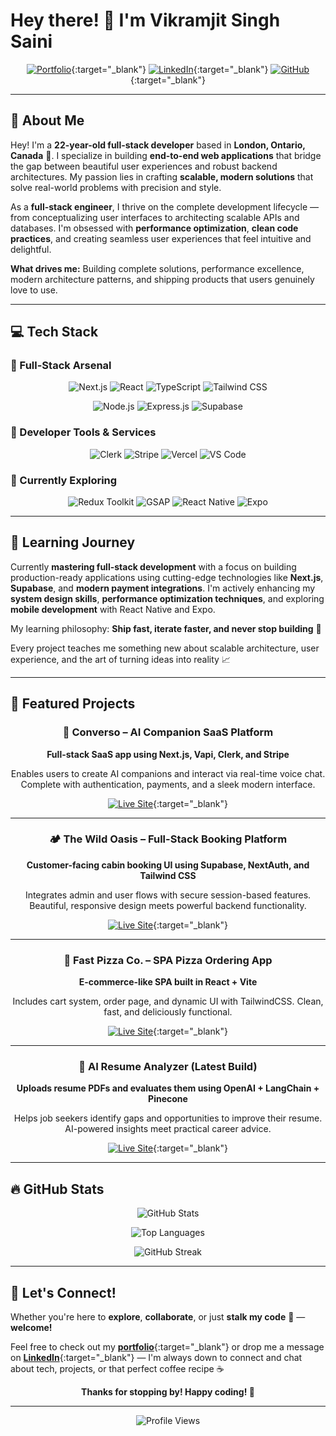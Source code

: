 # Hey there! 👋 I'm Vikramjit Singh Saini

<div align="center">
  
  [![Portfolio](https://img.shields.io/badge/Portfolio-vikramjit.dev-4285F4?style=for-the-badge&logo=google-chrome&logoColor=white)](https://vikramjit.dev/){:target="_blank"}
  [![LinkedIn](https://img.shields.io/badge/LinkedIn-vikramjit--saini-0077B5?style=for-the-badge&logo=linkedin&logoColor=white)](https://www.linkedin.com/in/vikramjit-saini/){:target="_blank"}
  [![GitHub](https://img.shields.io/badge/GitHub-vikram--codes-181717?style=for-the-badge&logo=github&logoColor=white)](https://github.com/vikram-codes){:target="_blank"}
  
</div>

---

## 👤 About Me

Hey! I'm a **22-year-old full-stack developer** based in **London, Ontario, Canada** 🍁. I specialize in building **end-to-end web applications** that bridge the gap between beautiful user experiences and robust backend architectures. My passion lies in crafting **scalable, modern solutions** that solve real-world problems with precision and style.

As a **full-stack engineer**, I thrive on the complete development lifecycle — from conceptualizing user interfaces to architecting scalable APIs and databases. I'm obsessed with **performance optimization**, **clean code practices**, and creating seamless user experiences that feel intuitive and delightful.

**What drives me:** Building complete solutions, performance excellence, modern architecture patterns, and shipping products that users genuinely love to use.

---

## 💻 Tech Stack

### 🚀 Full-Stack Arsenal

<div align="center">

![Next.js](https://img.shields.io/badge/Next.js-000000?style=for-the-badge&logo=next.js&logoColor=white)
![React](https://img.shields.io/badge/React-61DAFB?style=for-the-badge&logo=react&logoColor=black)
![TypeScript](https://img.shields.io/badge/TypeScript-3178C6?style=for-the-badge&logo=typescript&logoColor=white)
![Tailwind CSS](https://img.shields.io/badge/Tailwind_CSS-06B6D4?style=for-the-badge&logo=tailwind-css&logoColor=white)

![Node.js](https://img.shields.io/badge/Node.js-339933?style=for-the-badge&logo=node.js&logoColor=white)
![Express.js](https://img.shields.io/badge/Express.js-000000?style=for-the-badge&logo=express&logoColor=white)
![Supabase](https://img.shields.io/badge/Supabase-3ECF8E?style=for-the-badge&logo=supabase&logoColor=white)

</div>

### 🔧 Developer Tools & Services

<div align="center">

![Clerk](https://img.shields.io/badge/Clerk-6C47FF?style=for-the-badge&logo=clerk&logoColor=white)
![Stripe](https://img.shields.io/badge/Stripe-008CDD?style=for-the-badge&logo=stripe&logoColor=white)
![Vercel](https://img.shields.io/badge/Vercel-000000?style=for-the-badge&logo=vercel&logoColor=white)
![VS Code](https://img.shields.io/badge/VS_Code-007ACC?style=for-the-badge&logo=visual-studio-code&logoColor=white)

</div>

### 🌱 Currently Exploring

<div align="center">

![Redux Toolkit](https://img.shields.io/badge/Redux_Toolkit-764ABC?style=for-the-badge&logo=redux&logoColor=white)
![GSAP](https://img.shields.io/badge/GSAP-88CE02?style=for-the-badge&logo=greensock&logoColor=white)
![React Native](https://img.shields.io/badge/React_Native-61DAFB?style=for-the-badge&logo=react&logoColor=black)
![Expo](https://img.shields.io/badge/Expo-000020?style=for-the-badge&logo=expo&logoColor=white)

</div>

---

## 🧠 Learning Journey

Currently **mastering full-stack development** with a focus on building production-ready applications using cutting-edge technologies like **Next.js**, **Supabase**, and **modern payment integrations**. I'm actively enhancing my **system design skills**, **performance optimization techniques**, and exploring **mobile development** with React Native and Expo.

My learning philosophy: **Ship fast, iterate faster, and never stop building** 🚀

Every project teaches me something new about scalable architecture, user experience, and the art of turning ideas into reality 📈

---

## 📂 Featured Projects

<div align="center">

### 🤖 Converso – AI Companion SaaS Platform

**Full-stack SaaS app using Next.js, Vapi, Clerk, and Stripe**

Enables users to create AI companions and interact via real-time voice chat. Complete with authentication, payments, and a sleek modern interface.

[![Live Site](https://img.shields.io/badge/🔗_Live_Site-4285F4?style=for-the-badge)](https://your-converso-link.com){:target="\_blank"}

---

### 🏕️ The Wild Oasis – Full-Stack Booking Platform

**Customer-facing cabin booking UI using Supabase, NextAuth, and Tailwind CSS**

Integrates admin and user flows with secure session-based features. Beautiful, responsive design meets powerful backend functionality.

[![Live Site](https://img.shields.io/badge/🔗_Live_Site-4285F4?style=for-the-badge)](https://your-wild-oasis-link.com){:target="\_blank"}

---

### 🍕 Fast Pizza Co. – SPA Pizza Ordering App

**E-commerce-like SPA built in React + Vite**

Includes cart system, order page, and dynamic UI with TailwindCSS. Clean, fast, and deliciously functional.

[![Live Site](https://img.shields.io/badge/🔗_Live_Site-4285F4?style=for-the-badge)](https://your-pizza-link.com){:target="\_blank"}

---

### 📄 AI Resume Analyzer (Latest Build)

**Uploads resume PDFs and evaluates them using OpenAI + LangChain + Pinecone**

Helps job seekers identify gaps and opportunities to improve their resume. AI-powered insights meet practical career advice.

[![Live Site](https://img.shields.io/badge/🔗_Live_Site-4285F4?style=for-the-badge)](https://your-resume-analyzer-link.com){:target="\_blank"}

</div>

---

## 🔥 GitHub Stats

<div align="center">
  
  ![GitHub Stats](https://github-readme-stats.vercel.app/api?username=vikram-codes&show_icons=true&theme=tokyonight&hide_border=true&count_private=true)
  
  ![Top Languages](https://github-readme-stats.vercel.app/api/top-langs/?username=vikram-codes&layout=compact&theme=tokyonight&hide_border=true)
  
  ![GitHub Streak](https://streak-stats.demolab.com/?user=vikram-codes&theme=tokyonight&hide_border=true)
  
</div>

---

## 💬 Let's Connect!

Whether you're here to **explore**, **collaborate**, or just **stalk my code** 👀 — **welcome!**

Feel free to check out my [**portfolio**](https://vikramjit.dev/){:target="\_blank"} or drop me a message on [**LinkedIn**](https://www.linkedin.com/in/vikramjit-saini/){:target="\_blank"} — I'm always down to connect and chat about tech, projects, or that perfect coffee recipe ☕

<div align="center">
  
  **Thanks for stopping by! Happy coding! 🚀**
  
</div>

---

<div align="center">
  <img src="https://komarev.com/ghpvc/?username=vikram-codes&style=for-the-badge&color=4285F4" alt="Profile Views">
</div>
